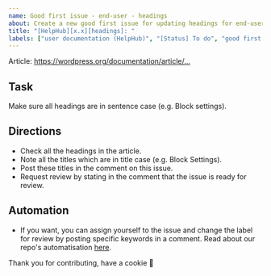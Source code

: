 ```yaml
---
name: Good first issue - end-user - headings
about: Create a new good first issue for updating headings for end-user docs.
title: "[HelpHub][x.x][headings]: "
labels: ["user documentation (HelpHub)", "[Status] To do", "good first issue"]
---
```


Article:  <https://wordpress.org/documentation/article/...>

## Task

Make sure all headings are in sentence case (e.g. Block settings). 

## Directions
- Check all the headings in the article.
- Note all the titles which are in title case (e.g. Block Settings).
- Post these titles in the comment on this issue.
- Request review by stating in the comment that the issue is ready for review.

## Automation
- If you want, you can assign yourself to the issue and change the label for review by posting specific keywords in a comment. Read about our repo's automatisation [here](https://make.wordpress.org/docs/handbook/github-repository-and-projects/documentation-issue-tracker/#label-issues).

Thank you for contributing, have a cookie :cookie: 
